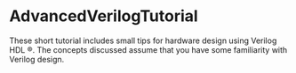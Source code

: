 # AdvancedVerilogTutorial
These short tutorial includes small tips for hardware design using Verilog HDL ®. The concepts discussed assume that you have some familiarity with Verilog design.
